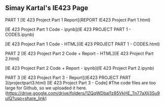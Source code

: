 ## Simay Kartal's IE423 Page

PART 1
[IE 423 Project Part 1 Report](REPORT IE423 Project Part 1.html) 

[IE 423 Project Part 1 Code - ipynb](IE 423 PROJECT PART 1 - CODES.ipynb) 

[IE 423 Project Part 1 Code -  HTML](IE 423 PROJECT PART 1 - CODES.html)

PART 2
[IE 423 Project Part 2 Code + Report - HTML](IE 423 Project Part 2.html)

[IE 423 Project Part 2 Code + Report - ipynb](IE 423 Project Part 2.ipynb)

PART 3
[IE 423 Project Part 3 - Report](IE423 PROJECT PART 3/projectpart3.html)
[IE 423 Project Part 3 - Code] #The code files are too large for Github, so we uploaded it here.
(https://drive.google.com/drive/folders/1ZQqWDbal1z85VkHE_Tn77aXlj3Su9uIQ?usp=share_link)
